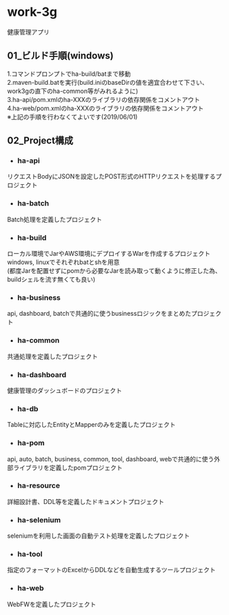 # work-3g
健康管理アプリ  

## 01_ビルド手順(windows)  
1.コマンドプロンプトでha-build/batまで移動  
2.maven-build.batを実行(build.iniのbaseDirの値を適宜合わせて下さい、work3gの直下のha-common等がみれるように)  
3.ha-api/pom.xmlのha-XXXのライブラリの依存関係をコメントアウト  
4.ha-web/pom.xmlのha-XXXのライブラリの依存関係をコメントアウト  
※上記の手順を行わなくてよいです(2019/06/01)  

## 02_Project構成  
* ### ha-api  
リクエストBodyにJSONを設定したPOST形式のHTTPリクエストを処理するプロジェクト   

* ### ha-batch  
Batch処理を定義したプロジェクト  

* ### ha-build  
ローカル環境でJarやAWS環境にデプロイするWarを作成するプロジェクト  
windows, linuxでそれぞれbatとshを用意  
(都度Jarを配置せずにpomから必要なJarを読み取って動くように修正した為、buildシェルを流す無くても良い)  

* ### ha-business  
api, dashboard, batchで共通的に使うbusinessロジックをまとめたプロジェクト  

* ### ha-common  
共通処理を定義したプロジェクト  

* ### ha-dashboard  
健康管理のダッシュボードのプロジェクト  

* ### ha-db  
Tableに対応したEntityとMapperのみを定義したプロジェクト  

* ### ha-pom  
api, auto, batch, business, common, tool, dashboard, webで共通的に使う外部ライブラリを定義したpomプロジェクト  

* ### ha-resource  
詳細設計書、DDL等を定義したドキュメントプロジェクト  

* ### ha-selenium  
seleniumを利用した画面の自動テスト処理を定義したプロジェクト  

* ### ha-tool  
指定のフォーマットのExcelからDDLなどを自動生成するツールプロジェクト  

* ### ha-web  
WebFWを定義したプロジェクト  

